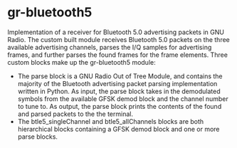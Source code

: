 # gr-bluetooth5

Implementation of a receiver for Bluetooth 5.0 advertising packets in GNU Radio. The custom built module receives Bluetooth 5.0 packets on the three available advertising channels, parses the I/Q samples for advertising frames, and further parses the found frames for the frame elements.
Three custom blocks make up the gr-bluetooth5 module:
 - The parse block  is  a  GNU  Radio  Out  of  Tree  Module,  and  contains  the  majority  of  the  Bluetooth
advertising packet parsing implementation written in Python. As input, the parse block takes in the demodulated symbols from the available GFSK demod block and the channel number to tune to. As output, the parse block prints the contents of the found and parsed packets to the the terminal.
 - The btle5_singleChannel and btle5_allChannels blocks are both hierarchical  blocks  containing  a GFSK demod block and one or more parse blocks.
